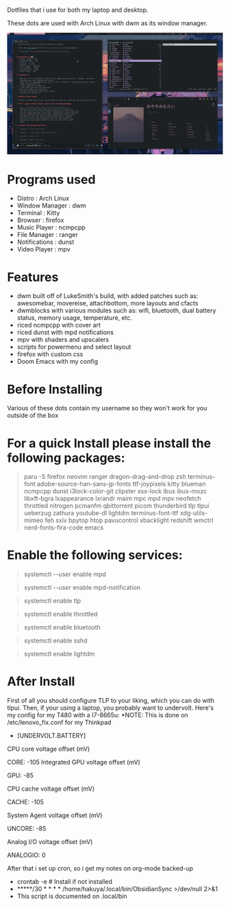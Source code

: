 Dotfiles that i use for both my laptop and desktop.

These dots are used with Arch Linux with dwm as its window manager.

![Screenshot](Pictures/Screenshots/UpdatedDots.png)


# Programs used #
* Distro : Arch Linux
* Window Manager : dwm
* Terminal : Kitty
* Browser : firefox
* Music Player : ncmpcpp
* File Manager : ranger
* Notifications : dunst
* Video Player : mpv

# Features #

* dwm built off of LukeSmith's build, with added patches such as: awesomebar, movereise,  attachbottom, more layouts and cfacts
* dwmblocks with various modules such as: wifi, bluetooth, dual battery status, memory usage, temperature, etc.
* riced ncmpcpp with cover art
* riced dunst with mpd notifications
* mpv with shaders and upscalers
* scripts for powermenu and select layout
* firefox with custom css
* Doom Emacs with my config 

# Before Installing #

Various of these dots contain my username so they won't work for you outside of the box

# For a quick Install please install the following packages:

> paru -S firefox neovim ranger dragon-drag-and-drop zsh 
  terminus-font adobe-source-han-sans-jp-fonts ttf-joypixels 
  kitty blueman ncmpcpp dunst i3lock-color-git clipster 
  xss-lock ibus ibus-mozc libxft-bgra lxappearance lxrandr maim mpc 
  mpd mpv neofetch throttled nitrogen pcmanfm qbittorrent picom 
  thunderbird tlp tlpui ueberzug zathura youtube-dl lightdm 
  terminus-font-ttf xdg-utils-mimeo feh sxiv bpytop htop 
  pavucontrol xbacklight redshift wmctrl nerd-fonts-fira-code
  emacs

# Enable the following services:

> systemctl --user enable mpd

> systemctl --user enable mpd-notification

> systemctl enable tlp

> systemctl enable throttled

> systemctl enable bluetooth

> systemctl enable sshd

> systemctl enable lightdm

# After Install

First of all you should configure TLP to your liking, which you can do with tlpui.
Then, if your using a laptop, you probably want to undervolt. Here's my config for my T480 with a I7-8665u:
*NOTE: This is done on /etc/lenovo_fix.conf for my Thinkpad

* [UNDERVOLT.BATTERY]

 CPU core voltage offset (mV)

CORE: -105
 Integrated GPU voltage offset (mV)

GPU: -85

 CPU cache voltage offset (mV)

CACHE: -105

 System Agent voltage offset (mV)
  
UNCORE: -85

 Analog I/O voltage offset (mV)

ANALOGIO: 0 


After that i set up cron, so i get my notes on org-mode backed-up
- crontab -e # Install if not installed
- *****/30 * * * * /home/hakuya/.local/bin/ObsidianSync >/dev/null 2>&1 
- This script is documented on .local/bin


